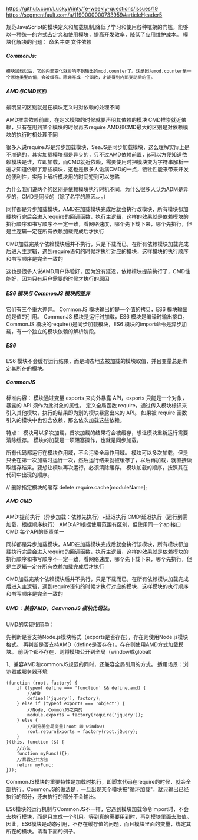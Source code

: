https://github.com/LuckyWinty/fe-weekly-questions/issues/19
https://segmentfault.com/a/1190000000733959#articleHeader5

规范JavaScript的模块定义和加载机制,降低了学习和使用各种框架的门槛，能够以一种统一的方式去定义和使用模块，提高开发效率，降低了应用维护成本。
模块化解决的问题：
命名冲突
文件依赖

##### CommonJs:
```
模块加载以后，它的内部变化就影响不到输出的mod.counter了。这是因为mod.counter是一个原始类型的值，会被缓存。除非写成一个函数，才能得到内部变动后的值。

```

##### AMD与CMD区别
最明显的区别就是在模块定义时对依赖的处理不同

AMD推崇依赖前置，在定义模块的时候就要声明其依赖的模块
CMD推崇就近依赖，只有在用到某个模块的时候再去require
AMD和CMD最大的区别是对依赖模块的执行时机处理不同

很多人说requireJS是异步加载模块，SeaJS是同步加载模块，这么理解实际上是不准确的，其实加载模块都是异步的，只不过AMD依赖前置，js可以方便知道依赖模块是谁，立即加载，而CMD就近依赖，需要使用时把模块变为字符串解析一遍才知道依赖了那些模块，这也是很多人诟病CMD的一点，牺牲性能来带来开发的便利性，实际上解析模块用的时间短到可以忽略

为什么我们说两个的区别是依赖模块执行时机不同，为什么很多人认为ADM是异步的，CMD是同步的（除了名字的原因。。。）

同样都是异步加载模块，AMD在加载模块完成后就会执行改模块，所有模块都加载执行完后会进入require的回调函数，执行主逻辑，这样的效果就是依赖模块的执行顺序和书写顺序不一定一致，看网络速度，哪个先下载下来，哪个先执行，但是主逻辑一定在所有依赖加载完成后才执行

CMD加载完某个依赖模块后并不执行，只是下载而已，在所有依赖模块加载完成后进入主逻辑，遇到require语句的时候才执行对应的模块，这样模块的执行顺序和书写顺序是完全一致的

这也是很多人说AMD用户体验好，因为没有延迟，依赖模块提前执行了，CMD性能好，因为只有用户需要的时候才执行的原因

##### ES6 模块与 CommonJS 模块的差异
它们有三个重大差异。
CommonJS 模块输出的是一个值的拷贝，ES6 模块输出的是值的引用。
CommonJS 模块是运行时加载，ES6 模块是编译时输出接口。
CommonJS 模块的require()是同步加载模块，ES6 模块的import命令是异步加载，有一个独立的模块依赖的解析阶段。

##### ES6
ES6 模块不会缓存运行结果，而是动态地去被加载的模块取值，并且变量总是绑定其所在的模块。

##### CommonJS
标准内容：
模块通过变量 exports 来向外暴露 API，exports 只能是一个对象，暴露的 API 须作为此对象的属性。
定义全局函数 require，通过传入模块标识来引入其他模块，执行的结果即为别的模块暴露出来的 API。
如果被 require 函数引入的模块中也包含依赖，那么依次加载这些依赖。

特点：
模块可以多次加载，首次加载的结果将会被缓存，想让模块重新运行需要清除缓存。
模块的加载是一项阻塞操作，也就是同步加载。

所有代码都运行在模块作用域，不会污染全局作用域。
模块可以多次加载，但是只会在第一次加载时运行一次，然后运行结果就被缓存了，以后再加载，就直接读取缓存结果。要想让模块再次运行，必须清除缓存。
模块加载的顺序，按照其在代码中出现的顺序。

// 删除指定模块的缓存
delete require.cache[moduleName];

##### AMD CMD 
AMD:提前执行（异步加载：依赖先执行）+延迟执行
CMD:延迟执行（运行到需加载，根据顺序执行）
AMD:API根据使用范围有区别，但使用同一个api接口
CMD:每个API的职责单一

同样都是异步加载模块，AMD在加载模块完成后就会执行该模块，所有模块都加载执行完后会进入require的回调函数，执行主逻辑，这样的效果就是依赖模块的执行顺序和书写顺序不一定一致，看网络速度，哪个先下载下来，哪个先执行，但是主逻辑一定在所有依赖加载完成后才执行

CMD加载完某个依赖模块后并不执行，只是下载而已，在所有依赖模块加载完成后进入主逻辑，遇到require语句的时候才执行对应的模块，这样模块的执行顺序和书写顺序是完全一致的



##### UMD：兼容AMD，CommonJS 模块化语法。
UMD的实现很简单：

先判断是否支持Node.js模块格式（exports是否存在），存在则使用Node.js模块格式。
再判断是否支持AMD（define是否存在），存在则使用AMD方式加载模块。
前两个都不存在，则将模块公开到全局（window或global）


1、兼容AMD和commonJS规范的同时，还兼容全局引用的方式。
适用场景：浏览器或服务器环境

```
(function (root, factory) {
    if (typeof define === 'function' && define.amd) {
        //AMD
        define(['jquery'], factory);
    } else if (typeof exports === 'object') {
        //Node, CommonJS之类的
        module.exports = factory(require('jquery'));
    } else {
        //浏览器全局变量(root 即 window)
        root.returnExports = factory(root.jQuery);
    }
}(this, function ($) {
    //方法
    function myFunc(){};
    //暴露公共方法
    return myFunc;
}));
```


CommonJS模块的重要特性是加载时执行，即脚本代码在require的时候，就会全部执行。CommonJS的做法是，一旦出现某个模块被"循环加载"，就只输出已经执行的部分，还未执行的部分不会输出。

ES6模块的运行机制与CommonJS不一样，它遇到模块加载命令import时，不会去执行模块，而是只生成一个引用。等到真的需要用到时，再到模块里面去取值。
因此，ES6模块是动态引用，不存在缓存值的问题，而且模块里面的变量，绑定其所在的模块。请看下面的例子。


